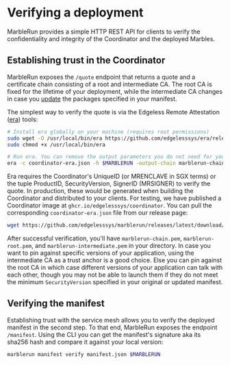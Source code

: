 # Verifying a deployment

MarbleRun provides a simple HTTP REST API for clients to verify the confidentiality and integrity of the Coordinator and the deployed Marbles.

## Establishing trust in the Coordinator

MarbleRun exposes the `/quote` endpoint that returns a quote and a certificate chain consisting of a root and intermediate CA. The root CA is fixed for the lifetime of your deployment, while the intermediate CA changes in case you [update](workflows/update-manifest.md) the packages specified in your manifest.

The simplest way to verify the quote is via the Edgeless Remote Attestation ([era](https://github.com/edgelesssys/era)) tools:

```bash
# Install era globally on your machine (requires root permissions)
sudo wget -O /usr/local/bin/era https://github.com/edgelesssys/era/releases/latest/download/era
sudo chmod +x /usr/local/bin/era

# Run era. You can remove the output parameters you do not need for your use case.
era -c coordinator-era.json -h $MARBLERUN -output-chain marblerun-chain.pem -output-root marblerun-root.pem -output-intermediate marblerun-intermedite.pem
```

Era requires the Coordinator's UniqueID (or MRENCLAVE in SGX terms) or the tuple ProductID, SecurityVersion, SignerID (MRSIGNER) to verify the quote.
In production, these would be generated when building the Coordinator and distributed to your clients.
For testing, we have published a Coordinator image at `ghcr.io/edgelesssys/coordinator`.
You can pull the corresponding `coordinator-era.json` file from our release page:

```bash
wget https://github.com/edgelesssys/marblerun/releases/latest/download/coordinator-era.json
```

After successful verification, you'll have `marblerun-chain.pem`, `marblerun-root.pem`, and `marblerun-intermediate.pem` in your directory. In case you want to pin against specific versions of your application, using the intermediate CA as a trust anchor is a good choice. Else you can pin against the root CA in which case different versions of your application can talk with each other, though you may not be able to launch them if they do not meet the minimum `SecurityVersion` specified in your original or updated manifest.

## Verifying the manifest

Establishing trust with the service mesh allows you to verify the deployed manifest in the second step.
To that end, MarbleRun exposes the endpoint `/manifest`.
Using the CLI you can get the manifest's signature aka its sha256 hash and compare it against your local version:

```bash
marblerun manifest verify manifest.json $MARBLERUN
```
